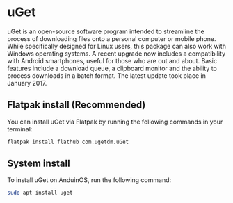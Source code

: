 # uGet

uGet is an open-source software program intended to streamline the process of downloading files onto a personal computer or mobile phone. While specifically designed for Linux users, this package can also work with Windows operating systems. A recent upgrade now includes a compatibility with Android smartphones, useful for those who are out and about. Basic features include a download queue, a clipboard monitor and the ability to process downloads in a batch format. The latest update took place in January 2017.

## Flatpak install (Recommended)

You can install uGet via Flatpak by running the following commands in your terminal:

```bash
flatpak install flathub com.ugetdm.uGet
```

## System install

To install uGet on AnduinOS, run the following command:

```bash
sudo apt install uget
```

